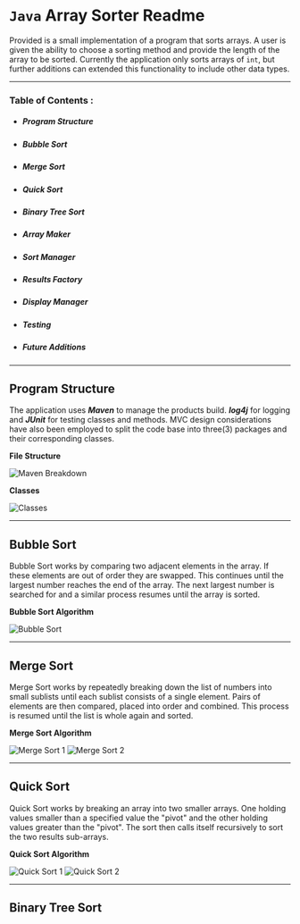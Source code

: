 # `Java` Array Sorter Readme


Provided is a small implementation of a program that sorts arrays. A user is given the ability to choose a sorting method and provide the length of the array to be sorted. Currently the application only sorts arrays of `int`, but further additions can extended this functionality to include other data types.

---

 ### Table of Contents :
 - ##### Program Structure
 - ##### Bubble Sort
 - ##### Merge Sort
 - ##### Quick Sort
 - ##### Binary Tree Sort
 - ##### Array Maker
 - ##### Sort Manager
 - ##### Results Factory
 - ##### Display Manager
 - ##### Testing
 - ##### Future Additions

 ---

## Program Structure
The application uses **_Maven_** to manage the products build. **_log4j_** for logging and **_JUnit_** for testing classes and methods. MVC design considerations have also been employed to split the code base into three(3) packages and their corresponding classes.

__File Structure__

![Maven Breakdown](READMEadds/MavenBreakdown.png)

__Classes__

![Classes](READMEadds/Classes.png)

 ---

## Bubble Sort
Bubble Sort works by comparing two adjacent elements in the array. If these elements are out of order they are swapped. This continues until the largest number reaches the end of the array. The next largest number is searched for and a similar process resumes until the array is sorted.

__Bubble Sort Algorithm__

![Bubble Sort](READMEadds/BubbleSortA.png)

---

## Merge Sort
Merge Sort works by repeatedly breaking down the list of numbers into small sublists until each sublist consists of a single element. Pairs of elements are then compared, placed into order and combined. This process is resumed until the list is whole again and sorted.

__Merge Sort Algorithm__

![Merge Sort 1](READMEadds/MergeSortA1.png)
![Merge Sort 2](READMEadds/MergeSortA2.png)

---

## Quick Sort
Quick Sort works by breaking an array into two smaller arrays. One holding values smaller than a specified value the "pivot" and the other holding values greater than the "pivot". The sort then calls itself recursively to sort the two results sub-arrays.

__Quick Sort Algorithm__

![Quick Sort 1](READMEadds/QuickSortA1.png)
![Quick Sort 2](READMEadds/QuickSortA2.png)

---

## Binary Tree Sort
